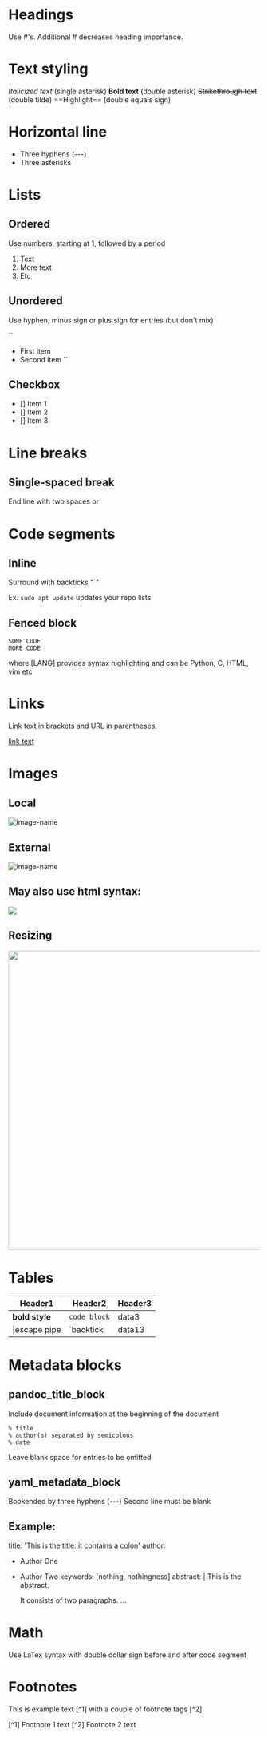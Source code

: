 # Headings
Use #'s.  Additional # decreases heading importance.


# Text styling

*Italicized text*       (single asterisk)
**Bold text**           (double asterisk)
~~Strikethrough text~~  (double tilde)
==Highlight==  (double equals sign)


# Horizontal line 

* Three hyphens (---)
* Three asterisks

# Lists

## Ordered

Use numbers, starting at 1, followed by a period

1.  Text
2.  More text
3.  Etc


## Unordered
Use hyphen, minus sign or plus sign for entries  (but don't mix)

``
* First item
* Second item
``
## Checkbox
- [] Item 1
- [] Item 2
- [] Item 3


# Line breaks

## Single-spaced break  
End line with two spaces or <br/>




# Code segments

## Inline
Surround with backticks "\`"

Ex. `sudo apt update` updates your repo lists

## Fenced block
```[LANG] 
SOME CODE
MORE CODE
```

where [LANG] provides syntax highlighting and can be Python, C, HTML, vim etc



# Links

Link text in brackets and URL in parentheses.

[link text](www.link.url)




# Images

## Local
![image-name](/path/to/image/)

## External
![image-name](https://www.domain.sthing/path/to/image.png)

## May also use html syntax:
<img src = '/path/to/image'>


## Resizing 

<p align="center">
<img src="[/PATH/TO/IMAGE]" width=600>
</p>



# Tables

|Header1 |Header2  | Header3|
|--- | --- | ---|
|**bold style**| `code block`|data3|
|\|escape pipe|\`backtick|data13|


# Metadata blocks

## pandoc_title_block

Include document information at the beginning of the document

```
% title
% author(s) separated by semicolons
% date
```

Leave blank space for entries to be omitted


## yaml_metadata_block

Bookended by three hyphens (---)
Second line must be blank

Example:
---
title:  'This is the title: it contains a colon'
author:
- Author One
- Author Two
keywords: [nothing, nothingness]
abstract: |
  This is the abstract.

  It consists of two paragraphs.
...


# Math
Use LaTex syntax with double dollar sign before and after code segment


# Footnotes
This is example text [^1] with a couple of footnote tags [^2]

[^1] Footnote 1 text
[^2] Footnote 2 text
